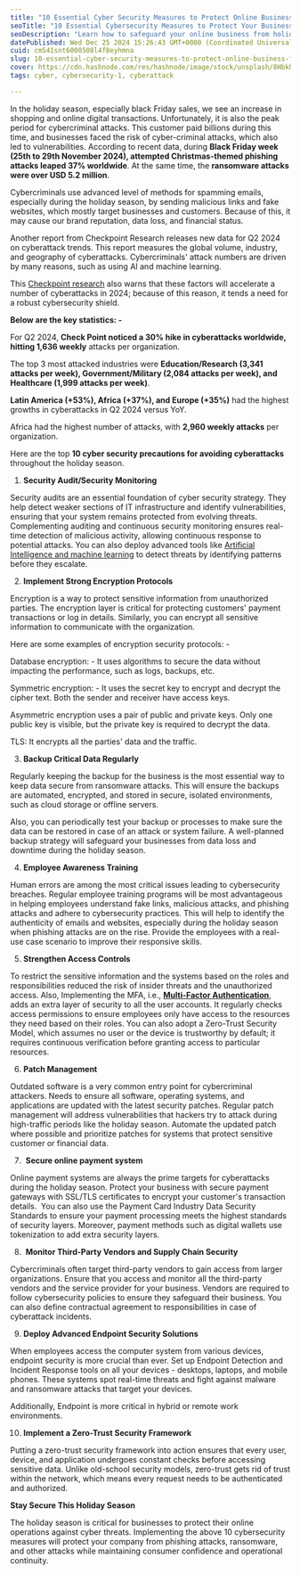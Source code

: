 ```yaml
---
title: "10 Essential Cyber Security Measures to Protect Online Business from Cyberattacks this Holiday Season"
seoTitle: "10 Essential Cybersecurity Measures to Protect Your Business from Holi"
seoDescription: "Learn how to safeguard your online business from holiday cyberattacks. Discover 10 essential cybersecurity measures, including encryption, employee training"
datePublished: Wed Dec 25 2024 15:26:43 GMT+0000 (Coordinated Universal Time)
cuid: cm541snt6000508l4f8eyhmna
slug: 10-essential-cyber-security-measures-to-protect-online-business-from-cyberattacks-this-holiday-season
cover: https://cdn.hashnode.com/res/hashnode/image/stock/unsplash/8HbkhZCPG_s/upload/eb8718272b79d9a30c5f172504efe4f6.jpeg
tags: cyber, cybersecurity-1, cyberattack

---
```


In the holiday season, especially black Friday sales, we see an increase in shopping and online digital transactions. Unfortunately, it is also the peak period for cybercriminal attacks. This customer paid billions during this time, and businesses faced the risk of cyber-criminal attacks, which also led to vulnerabilities. According to recent data, during **Black Friday week (25th to 29th November 2024), attempted Christmas-themed phishing attacks leaped 37% worldwide**. At the same time, the **ransomware attacks were over USD 5.2 million**.

Cybercriminals use advanced level of methods for spamming emails, especially during the holiday season, by sending malicious links and fake websites, which mostly target businesses and customers. Because of this, it may cause our brand reputation, data loss, and financial status.

Another report from Checkpoint Research releases new data for Q2 2024 on cyberattack trends. This report measures the global volume, industry, and geography of cyberattacks. Cybercriminals' attack numbers are driven by many reasons, such as using AI and machine learning.

This [Checkpoint research](https://www.checkpoint.com/) also warns that these factors will accelerate a number of cyberattacks in 2024; because of this reason, it tends a need for a robust cybersecurity shield.

**Below are the key statistics: -**

For Q2 2024, **Check Point noticed a 30% hike in cyberattacks worldwide, hitting 1,636 weekly** attacks per organization.

The top 3 most attacked industries were **Education/Research (3,341 attacks per week), Government/Military (2,084 attacks per week), and Healthcare (1,999 attacks per week)**.

**Latin America (+53%), Africa (+37%), and Europe (+35%)** had the highest growths in cyberattacks in Q2 2024 versus YoY.

Africa had the highest number of attacks, with **2,960 weekly attacks** per organization.

Here are the top **10 cyber security precautions for avoiding cyberattacks** throughout the holiday season.

1. **Security Audit/Security Monitoring**
    

Security audits are an essential foundation of cyber security strategy. They help detect weaker sections of IT infrastructure and identify vulnerabilities, ensuring that your system remains protected from evolving threats. Complementing auditing and continuous security monitoring ensures real-time detection of malicious activity, allowing continuous response to potential attacks. You can also deploy advanced tools like [Artificial Intelligence and machine learning](https://cloud.google.com/learn/artificial-intelligence-vs-machine-learning?hl=en) to detect threats by identifying patterns before they escalate.

2. **Implement Strong Encryption Protocols**
    

Encryption is a way to protect sensitive information from unauthorized parties. The encryption layer is critical for protecting customers' payment transactions or log in details. Similarly, you can encrypt all sensitive information to communicate with the organization.

Here are some examples of encryption security protocols: -

Database encryption: - It uses algorithms to secure the data without impacting the performance, such as logs, backups, etc.

Symmetric encryption: - It uses the secret key to encrypt and decrypt the cipher text. Both the sender and receiver have access keys.

Asymmetric encryption uses a pair of public and private keys. Only one public key is visible, but the private key is required to decrypt the data.

TLS: It encrypts all the parties' data and the traffic.

3. **Backup Critical Data Regularly**
    

Regularly keeping the backup for the business is the most essential way to keep data secure from ransomware attacks. This will ensure the backups are automated, encrypted, and stored in secure, isolated environments, such as cloud storage or offline servers.

Also, you can periodically test your backup or processes to make sure the data can be restored in case of an attack or system failure. A well-planned backup strategy will safeguard your businesses from data loss and downtime during the holiday season.

4. **Employee Awareness Training**
    

Human errors are among the most critical issues leading to cybersecurity breaches. Regular employee training programs will be most advantageous in helping employees understand fake links, malicious attacks, and phishing attacks and adhere to cybersecurity practices. This will help to identify the authenticity of emails and websites, especially during the holiday season when phishing attacks are on the rise. Provide the employees with a real-use case scenario to improve their responsive skills.

5. **Strengthen Access Controls**
    

To restrict the sensitive information and the systems based on the roles and responsibilities reduced the risk of insider threats and the unauthorized access. Also, Implementing the MFA, i.e., [**Multi-Factor Authentication**](https://en.wikipedia.org/wiki/Multi-factor_authentication), adds an extra layer of security to all the user accounts. It regularly checks access permissions to ensure employees only have access to the resources they need based on their roles. You can also adopt a Zero-Trust Security Model, which assumes no user or the device is trustworthy by default; it requires continuous verification before granting access to particular resources.

6. **Patch Management**
    

Outdated software is a very common entry point for cybercriminal attackers. Needs to ensure all software, operating systems, and applications are updated with the latest security patches. Regular patch management will address vulnerabilities that hackers try to attack during high-traffic periods like the holiday season. Automate the updated patch where possible and prioritize patches for systems that protect sensitive customer or financial data.

7.  **Secure online payment system**
    

Online payment systems are always the prime targets for cyberattacks during the holiday season. Protect your business with secure payment gateways with SSL/TLS certificates to encrypt your customer's transaction details.  You can also use the Payment Card Industry Data Security Standards to ensure your payment processing meets the highest standards of security layers. Moreover, payment methods such as digital wallets use tokenization to add extra security layers.

8.  **Monitor Third-Party Vendors and Supply Chain Security**
    

Cybercriminals often target third-party vendors to gain access from larger organizations. Ensure that you access and monitor all the third-party vendors and the service provider for your business. Vendors are required to follow cybersecurity policies to ensure they safeguard their business. You can also define contractual agreement to responsibilities in case of cyberattack incidents.

9. **Deploy Advanced Endpoint Security Solutions**
    

When employees access the computer system from various devices, endpoint security is more crucial than ever. Set up Endpoint Detection and Incident Response tools on all your devices - desktops, laptops, and mobile phones. These systems spot real-time threats and fight against malware and ransomware attacks that target your devices.

Additionally, Endpoint is more critical in hybrid or remote work environments.

10. **Implement a Zero-Trust Security Framework**
    

Putting a zero-trust security framework into action ensures that every user, device, and application undergoes constant checks before accessing sensitive data. Unlike old-school security models, zero-trust gets rid of trust within the network, which means every request needs to be authenticated and authorized.

**Stay Secure This Holiday Season**

The holiday season is critical for businesses to protect their online operations against cyber threats. Implementing the above 10 cybersecurity measures will protect your company from phishing attacks, ransomware, and other attacks while maintaining consumer confidence and operational continuity.